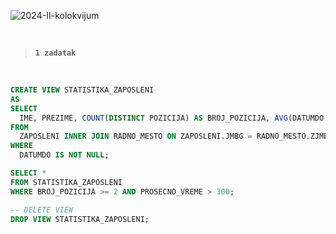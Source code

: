 ![2024-II-kolokvijum](https://github.com/user-attachments/assets/36816640-546b-44a4-9528-8583a5e0d0f9)

<br>

> **`1 zadatak`**

<br>

```sql
CREATE VIEW STATISTIKA_ZAPOSLENI
AS
SELECT
  IME, PREZIME, COUNT(DISTINCT POZICIJA) AS BROJ_POZICIJA, AVG(DATUMDO - DATUMOD) AS PROSECNO_VREME
FROM
  ZAPOSLENI INNER JOIN RADNO_MESTO ON ZAPOSLENI.JMBG = RADNO_MESTO.ZJMBG
WHERE
  DATUMDO IS NOT NULL;

SELECT *
FROM STATISTIKA_ZAPOSLENI
WHERE BROJ_POZICIJA >= 2 AND PROSECNO_VREME > 300;

-- DELETE VIEW
DROP VIEW STATISTIKA_ZAPOSLENI;
```
